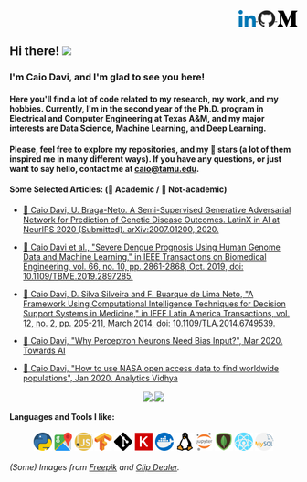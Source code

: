 <div>
<p align="right">
<a href="https://www.linkedin.com/in/caio-davi/">
    <img
      align="center"
      height="30"
      background-color="pink"
      src="./images/linkedin.png"
    />
  </a>
  <a href="https://github.com/caio-davi">
    <img
      align="center"
      height="30"
      src="./images/github.png"
    />
  </a>
  <a href="https://medium.com/@caiocmd">
    <img
      align="center"
      height="28"
      src="./images/medium.png"
    />
  </a>
  </div>
</p>

## Hi there! <img src="https://raw.githubusercontent.com/iampavangandhi/iampavangandhi/master/gifs/Hi.gif" width="30px">

### I'm Caio Davi, and I'm glad to see you here!

#### Here you'll find a lot of code related to my research, my work, and my hobbies. Currently, I'm in the second year of the Ph.D. program in Electrical and Computer Engineering at Texas A&M, and my major interests are Data Science, Machine Learning, and Deep Learning.

#### Please, feel free to explore my repositories, and my 🌟 stars (a lot of them inspired me in many different ways). If you have any questions, or just want to say hello, contact me at caio@tamu.edu.

#### Some Selected Articles: (📜 Academic / 📰 Not-academic)

- [📜 Caio Davi, U. Braga-Neto. A Semi-Supervised Generative Adversarial Network for Prediction of Genetic Disease Outcomes. LatinX in AI at NeurIPS 2020 (Submitted). arXiv:2007.01200, 2020.](https://arxiv.org/abs/2007.01200)

- [📜 Caio Davi et al., "Severe Dengue Prognosis Using Human Genome Data and Machine Learning," in IEEE Transactions on Biomedical Engineering, vol. 66, no. 10, pp. 2861-2868, Oct. 2019, doi: 10.1109/TBME.2019.2897285.](https://ieeexplore.ieee.org/document/8633395)

- [📜 Caio Davi, D. Silva Silveira and F. Buarque de Lima Neto, "A Framework Using Computational Intelligence Techniques for Decision Support Systems in Medicine," in IEEE Latin America Transactions, vol. 12, no. 2, pp. 205-211, March 2014, doi: 10.1109/TLA.2014.6749539.](https://ieeexplore.ieee.org/document/6749539)

- [📰 Caio Davi, "Why Perceptron Neurons Need Bias Input?", Mar 2020. Towards AI](https://medium.com/towards-artificial-intelligence/why-perceptron-neurons-need-bias-input-2144633bcad4?source=friends_link&sk=6f235388e5424ad43827d22045464423)

- [📰 Caio Davi, "How to use NASA open access data to find worldwide populations", Jan 2020. Analytics Vidhya ](https://medium.com/analytics-vidhya/how-to-use-nasa-open-access-data-to-find-worldwide-populations-230d19da5763?source=friends_link&sk=410dd39d1711144bf97ee3651d8d29a8)

<p align="center">
  <a href="https://github.com/anuraghazra/github-readme-stats">
    <img
      align="center"
      src="https://github-readme-stats.vercel.app/api/top-langs/?username=caio-davi&layout=compact"
    />
  </a>
  <a href="https://github.com/anuraghazra/github-readme-stats">
    <img
      align="center"
      height="165"
      src="https://github-readme-stats.vercel.app/api?username=caio-davi&count_private=true&show_icons=true&custom_title=Github%20Status&hide=issues"
    />
  </a>
</p>

#### Languages and Tools I like:

<div align="center">
<img
      align="center"
      height="32"
      src="./images/python.png"
    />
    <img
      align="center"
      height="32"
      src="./images/gmaps.png"
    />
<img
      align="center"
      height="32"
      src="./images/js.png"
    />
    <img
      align="center"
      height="32"
      src="./images/tensorflow.png"
    />
    <img
      align="center"
      height="32"
      src="./images/git.png"
    />
    <img
      align="center"
      height="32"
      src="./images/keras.png"
    />
    <img
      align="center"
      height="32"
      src="./images/docker.png"
    />
    <img
      align="center"
      height="32"
      src="./images/linux.png"
    />
    <img
      align="center"
      height="32"
      src="./images/jupyter.png"
    />
    <img
      align="center"
      height="32"
      src="./images/mongo.png"
    />
    <img
      align="center"
      height="32"
      src="./images/react.png"
    />
    <img
      align="center"
      height="32"
      src="./images/mysql.png"
    />
</div>

###### (Some) Images from [Freepik](https://www.flaticon.com/authors/freepik) and [Clip Dealer](https://us.clipdealer.com).
